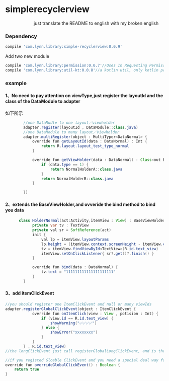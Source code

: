 # simplerecyclerview
                        just translate the README to english with my broken english

### Dependency
```gradle
compile 'com.lynn.library:simple-recyclerview:0.0.9'
```

Add two new module
```gradle
compile 'com.lynn.library:permission:0.0.7'//Uses In Requesting Permissions
compile 'com.lynn.library:util-kt:0.0.8'//a kotlin util, only kotlin project is available
```

### example
#### 1、No need to pay attention on viewType,just register the layoutId and the class of the DataModule to adapter
如下所示
```Java
        //one DataMudle to one layout／viewholder
        adapter.register(layoutId , DataModule::class.java)
        //one DataModule to many layout／viewholder
        adapter.multiRegister(object : MultiTyper<DataNormal> {
            override fun getLayoutId(data : DataNormal) : Int {
                return R.layout.layout_test_type_normal
            }

            override fun getViewHolder(data : DataNormal) : Class<out BaseViewHolder<DataNormal>> {
                if (data.type == 1) {
                    return NormalHolderA::class.java
                }
                return NormalHolderB::class.java
            }

        })
```

#### 2、extends the BaseViewHolder,and ovveride the bind method to bind you data
```Java
      class HolderNormal(act:Activity,itemView : View) : BaseViewHolder<DataNormal>(itemView) {
            private var tv : TextView
            private val sr = SoftReference(act)
            init {
                val lp = itemView.layoutParams
                lp.height = (itemView.context.screenHeight - itemView.context.statusBarHeight) / 3
                tv = itemView.findViewById<TextView>(R.id.text_view)
                itemView.setOnClickListener{ sr?.get()?.finish() }
            }

            override fun bind(data : DataNormal) {
                tv.text = "111111111111111111111"
            }
        }
```
#### 3、add itemClickEvent
```Java
//you should register one ItemClickEvent and null or many viewIds
adapter.registerGlobalClickEvent(object : ItemClickEvent {
            override fun onItemClick(view : View , potision : Int) {
                if (view.id == R.id.text_view) {
                    showWarning("✅✅✅✅")
                } else {
                    showError("xxxxxxxx")
                }
            }
        } , R.id.text_view)
//the longClickEvent just call registerGlobalLongClickEvent, and is the same usage as ItemClickEvent

//if you registed Gloable ClickEvent and you need a special deal way for some Holder,just make the overrideGlobalClickEvent method return true,and do your own clickEvent in the ViewHolder
override fun overrideGlobalClickEvent() : Boolean {
    return true
}
```




